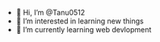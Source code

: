- 👋 Hi, I’m @Tanu0512
- 👀 I’m interested in learning new things 
- 🌱 I’m currently learning web devlopment 


<!---
Tanu0512/Tanu0512 is a ✨ special ✨ repository because its `README.md` (this file) appears on your GitHub profile.
You can click the Preview link to take a look at your changes.
--->
